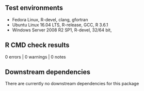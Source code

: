 ## Test environments
* Fedora Linux, R-devel, clang, gfortran
* Ubuntu Linux 16.04 LTS, R-release, GCC, R 3.6.1
* Windows Server 2008 R2 SP1, R-devel, 32/64 bit, 

## R CMD check results
0 errors | 0 warnings | 0 notes

## Downstream dependencies
There are currently no downstream dependencies for this package

